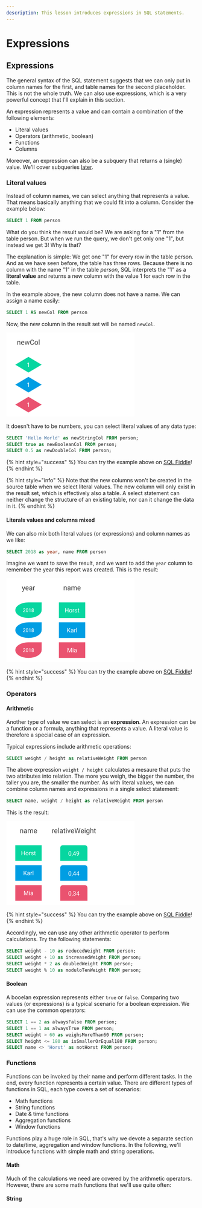 ```yaml
---
description: This lesson introduces expressions in SQL statements.
---
```


# Expressions

## Expressions

The general syntax of the SQL statement suggests that we can only put in column names for the first, and table names for the second placeholder. This is not the whole truth. We can also use expressions, which is a very powerful concept that I'll explain in this section.

An expression represents a value and can contain a combination of the following elements:

* Literal values
* Operators \(arithmetic, boolean\)
* Functions
* Columns

Moreover, an expression can also be a subquery that returns a \(single\) value. We'll cover subqueries [later](../../challenge-1-sales-data-analysis/advanced-queries/subqueries.md).

### Literal values

Instead of column names, we can select anything that represents a value. That means basically anything that we could fit into a column. Consider the example below:

```sql
SELECT 1 FROM person
```

What do you think the result would be? We are asking for a "1" from the table person. But when we run the query, we don't get only one "1", but instead we get 3! Why is that?

The explanation is simple: We get one "1" for every row in the table person. And as we have seen before, the table has three rows. Because there is no column with the name "1" in the table _person_, SQL interprets the "1" as a **literal value** and returns a new column with the value 1 for each row in the table.

In the example above, the new column does not have a name. We can assign a name easily:

```sql
SELECT 1 AS newCol FROM person
```

Now, the new column in the result set will be named `newCol`.

![](../../../.gitbook/assets/result_with_new_colum.png)

It doesn't have to be numbers, you can select literal values of any data type:

```sql
SELECT 'Hello World' as newStringCol FROM person;
SELECT true as newBooleanCol FROM person;
SELECT 0.5 as newDoubleCol FROM person;
```

{% hint style="success" %}
You can try the example above on [SQL Fiddle](http://sqlfiddle.com/#!18/8c7c4/2)!
{% endhint %}

{% hint style="info" %}
Note that the new columns won't be created in the source table when we select literal values. The new column will only exist in the result set, which is effectively also a table. A select statement can neither change the structure of an existing table, nor can it change the data in it.
{% endhint %}

#### Literals values and columns mixed

We can also mix both literal values \(or expressions\) and column names as we like:

```sql
SELECT 2018 as year, name FROM person
```

Imagine we want to save the result, and we want to add the `year` column to remember the year this report was created. This is the result:

![](../../../.gitbook/assets/result_mixed.png)

{% hint style="success" %}
You can try the example above on [SQL Fiddle](http://sqlfiddle.com/#!18/8c7c4/3)!
{% endhint %}

### Operators

#### Arithmetic

Another type of value we can select is an **expression**. An expression can be a function or a formula, anything that represents a value. A literal value is therefore a special case of an expression.

Typical expressions include arithmetic operations:

```sql
SELECT weight / height as relativeWeight FROM person
```

The above expression `weight / height` calculates a mesaure that puts the two attributes into relation. The more you weigh, the bigger the number, the taller you are, the smaller the number. As with literal values, we can combine column names and expressions in a single select statement:

```sql
SELECT name, weight / height as relativeWeight FROM person
```

This is the result:

![](../../../.gitbook/assets/result_expression.png)

{% hint style="success" %}
You can try the example above on [SQL Fiddle](http://sqlfiddle.com/#!18/8c7c4/4)!
{% endhint %}

Accordingly, we can use any other arithmetic operator to perform calculations. Try the following statements:

```sql
SELECT weight - 10 as reducedWeight FROM person;
SELECT weight + 10 as increasedWeight FROM person;
SELECT weight * 2 as doubledWeight FROM person;
SELECT weight % 10 as moduloTenWeight FROM person;
```

#### Boolean

A booelan expression represents either `true` or `false`. Comparing two values \(or expressions\) is a typical scenario for a boolean expression. We can use the common operators:

```sql
SELECT 1 == 2 as alwaysFalse FROM person;
SELECT 1 == 1 as alwaysTrue FROM person;
SELECT weight > 60 as weighsMoreThan60 FROM person;
SELECT height <= 180 as isSmallerOrEqual180 FROM person;
SELECT name <> 'Horst' as notHorst FROM person;
```

### Functions

Functions can be invoked by their name and perform different tasks. In the end, every function represents a certain value. There are different types of functions in SQL, each type covers a set of scenarios:

* Math functions
* String functions
* Date & time functions
* Aggregation functions
* Window functions

Functions play a huge role in SQL, that's why we devote a separate section to date/time, aggregation and window functions. In the following, we'll introduce functions with simple math and string operations.

#### Math

Much of the calculations we need are covered by the arithmetic operators. However, there are some math functions that we'll use quite often:

#### String


